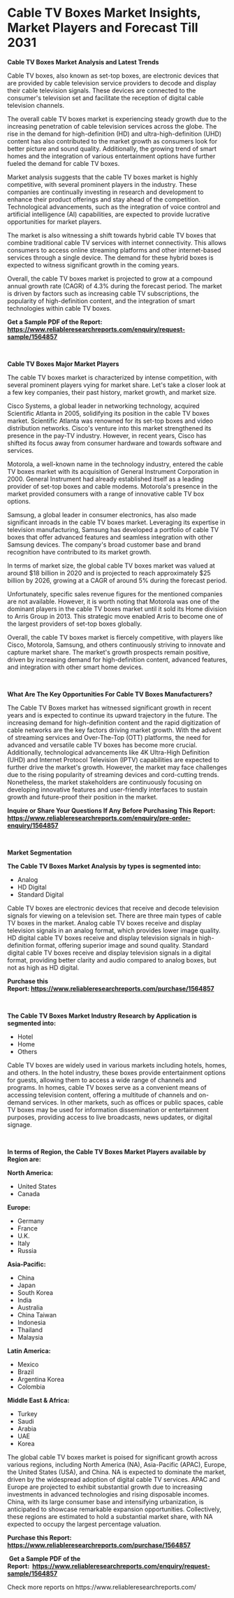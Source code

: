 <p><h1>Cable TV Boxes Market Insights, Market Players and Forecast Till 2031</h1></p><p><strong>Cable TV Boxes Market Analysis and Latest Trends</strong></p>
<p><p>Cable TV boxes, also known as set-top boxes, are electronic devices that are provided by cable television service providers to decode and display their cable television signals. These devices are connected to the consumer's television set and facilitate the reception of digital cable television channels.</p><p>The overall cable TV boxes market is experiencing steady growth due to the increasing penetration of cable television services across the globe. The rise in the demand for high-definition (HD) and ultra-high-definition (UHD) content has also contributed to the market growth as consumers look for better picture and sound quality. Additionally, the growing trend of smart homes and the integration of various entertainment options have further fueled the demand for cable TV boxes.</p><p>Market analysis suggests that the cable TV boxes market is highly competitive, with several prominent players in the industry. These companies are continually investing in research and development to enhance their product offerings and stay ahead of the competition. Technological advancements, such as the integration of voice control and artificial intelligence (AI) capabilities, are expected to provide lucrative opportunities for market players.</p><p>The market is also witnessing a shift towards hybrid cable TV boxes that combine traditional cable TV services with internet connectivity. This allows consumers to access online streaming platforms and other internet-based services through a single device. The demand for these hybrid boxes is expected to witness significant growth in the coming years.</p><p>Overall, the cable TV boxes market is projected to grow at a compound annual growth rate (CAGR) of 4.3% during the forecast period. The market is driven by factors such as increasing cable TV subscriptions, the popularity of high-definition content, and the integration of smart technologies within cable TV boxes.</p></p>
<p><strong>Get a Sample PDF of the Report:&nbsp; <a href="https://www.reliableresearchreports.com/enquiry/request-sample/1564857">https://www.reliableresearchreports.com/enquiry/request-sample/1564857</a></strong></p>
<p>&nbsp;</p>
<p><strong>Cable TV Boxes Major Market Players</strong></p>
<p><p>The cable TV boxes market is characterized by intense competition, with several prominent players vying for market share. Let's take a closer look at a few key companies, their past history, market growth, and market size.</p><p>Cisco Systems, a global leader in networking technology, acquired Scientific Atlanta in 2005, solidifying its position in the cable TV boxes market. Scientific Atlanta was renowned for its set-top boxes and video distribution networks. Cisco's venture into this market strengthened its presence in the pay-TV industry. However, in recent years, Cisco has shifted its focus away from consumer hardware and towards software and services.</p><p>Motorola, a well-known name in the technology industry, entered the cable TV boxes market with its acquisition of General Instrument Corporation in 2000. General Instrument had already established itself as a leading provider of set-top boxes and cable modems. Motorola's presence in the market provided consumers with a range of innovative cable TV box options.</p><p>Samsung, a global leader in consumer electronics, has also made significant inroads in the cable TV boxes market. Leveraging its expertise in television manufacturing, Samsung has developed a portfolio of cable TV boxes that offer advanced features and seamless integration with other Samsung devices. The company's broad customer base and brand recognition have contributed to its market growth.</p><p>In terms of market size, the global cable TV boxes market was valued at around $18 billion in 2020 and is projected to reach approximately $25 billion by 2026, growing at a CAGR of around 5% during the forecast period.</p><p>Unfortunately, specific sales revenue figures for the mentioned companies are not available. However, it is worth noting that Motorola was one of the dominant players in the cable TV boxes market until it sold its Home division to Arris Group in 2013. This strategic move enabled Arris to become one of the largest providers of set-top boxes globally.</p><p>Overall, the cable TV boxes market is fiercely competitive, with players like Cisco, Motorola, Samsung, and others continuously striving to innovate and capture market share. The market's growth prospects remain positive, driven by increasing demand for high-definition content, advanced features, and integration with other smart home devices.</p></p>
<p>&nbsp;</p>
<p><strong>What Are The Key Opportunities For Cable TV Boxes Manufacturers?</strong></p>
<p><p>The Cable TV Boxes market has witnessed significant growth in recent years and is expected to continue its upward trajectory in the future. The increasing demand for high-definition content and the rapid digitization of cable networks are the key factors driving market growth. With the advent of streaming services and Over-The-Top (OTT) platforms, the need for advanced and versatile cable TV boxes has become more crucial. Additionally, technological advancements like 4K Ultra-High Definition (UHD) and Internet Protocol Television (IPTV) capabilities are expected to further drive the market's growth. However, the market may face challenges due to the rising popularity of streaming devices and cord-cutting trends. Nonetheless, the market stakeholders are continuously focusing on developing innovative features and user-friendly interfaces to sustain growth and future-proof their position in the market.</p></p>
<p><strong>Inquire or Share Your Questions If Any Before Purchasing This Report: <a href="https://www.reliableresearchreports.com/enquiry/pre-order-enquiry/1564857">https://www.reliableresearchreports.com/enquiry/pre-order-enquiry/1564857</a></strong></p>
<p>&nbsp;</p>
<p><strong>Market Segmentation</strong></p>
<p><strong>The Cable TV Boxes Market Analysis by types is segmented into:</strong></p>
<p><ul><li>Analog</li><li>HD Digital</li><li>Standard Digital</li></ul></p>
<p><p>Cable TV boxes are electronic devices that receive and decode television signals for viewing on a television set. There are three main types of cable TV boxes in the market. Analog cable TV boxes receive and display television signals in an analog format, which provides lower image quality. HD digital cable TV boxes receive and display television signals in high-definition format, offering superior image and sound quality. Standard digital cable TV boxes receive and display television signals in a digital format, providing better clarity and audio compared to analog boxes, but not as high as HD digital.</p></p>
<p><strong>Purchase this Report:&nbsp;<a href="https://www.reliableresearchreports.com/purchase/1564857">https://www.reliableresearchreports.com/purchase/1564857</a></strong></p>
<p>&nbsp;</p>
<p><strong>The Cable TV Boxes Market Industry Research by Application is segmented into:</strong></p>
<p><ul><li>Hotel</li><li>Home</li><li>Others</li></ul></p>
<p><p>Cable TV boxes are widely used in various markets including hotels, homes, and others. In the hotel industry, these boxes provide entertainment options for guests, allowing them to access a wide range of channels and programs. In homes, cable TV boxes serve as a convenient means of accessing television content, offering a multitude of channels and on-demand services. In other markets, such as offices or public spaces, cable TV boxes may be used for information dissemination or entertainment purposes, providing access to live broadcasts, news updates, or digital signage.</p></p>
<p>&nbsp;</p>
<p><strong>In terms of Region, the Cable TV Boxes Market Players available by Region are:</strong></p>
<p>
    <p> <strong> North America: </strong>
        <ul>
            <li>United States</li>
            <li>Canada</li>
        </ul>
        </p> 
    <p> <strong> Europe: </strong>
        <ul>
            <li>Germany</li>
            <li>France</li>
            <li>U.K.</li>
            <li>Italy</li>
            <li>Russia</li>
        </ul>
        </p> 
    <p> <strong> Asia-Pacific: </strong>
        <ul>
            <li>China</li>
            <li>Japan</li>
            <li>South Korea</li>
            <li>India</li>
            <li>Australia</li>
            <li>China Taiwan</li>
            <li>Indonesia</li>
            <li>Thailand</li>
            <li>Malaysia</li>
        </ul>
        </p> 
    <p> <strong> Latin America: </strong>
        <ul>
            <li>Mexico</li>
            <li>Brazil</li>
            <li>Argentina Korea</li>
            <li>Colombia</li>
        </ul>
        </p> 
    <p> <strong> Middle East & Africa: </strong>
        <ul>
            <li>Turkey</li>
            <li>Saudi</li>
            <li>Arabia</li>
            <li>UAE</li>
            <li>Korea</li>
        </ul>
    </p>
    </p>
<p><p>The global cable TV boxes market is poised for significant growth across various regions, including North America (NA), Asia-Pacific (APAC), Europe, the United States (USA), and China. NA is expected to dominate the market, driven by the widespread adoption of digital cable TV services. APAC and Europe are projected to exhibit substantial growth due to increasing investments in advanced technologies and rising disposable incomes. China, with its large consumer base and intensifying urbanization, is anticipated to showcase remarkable expansion opportunities. Collectively, these regions are estimated to hold a substantial market share, with NA expected to occupy the largest percentage valuation.</p></p>
<p><strong>Purchase this Report: <a href="https://www.reliableresearchreports.com/purchase/1564857">https://www.reliableresearchreports.com/purchase/1564857</a></strong></p>
<p>&nbsp;<strong>Get a Sample PDF of the Report:&nbsp;&nbsp;<a href="https://www.reliableresearchreports.com/enquiry/request-sample/1564857">https://www.reliableresearchreports.com/enquiry/request-sample/1564857</a></strong></p>
<p><strong></strong></p>
<p>Check more reports on https://www.reliableresearchreports.com/</p>
